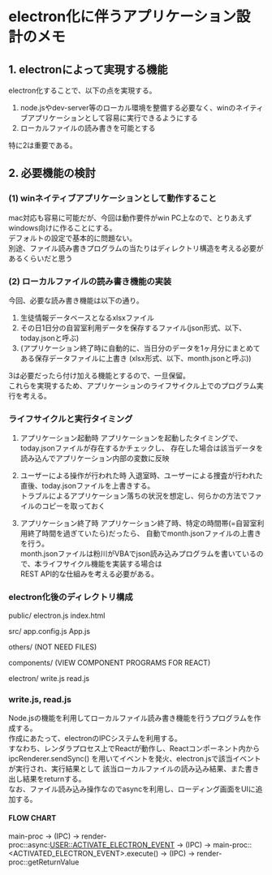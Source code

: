 # electron化に伴うアプリケーション設計のメモ

## 1. electronによって実現する機能
electron化することで、以下の点を実現する。  

1. node.jsやdev-server等のローカル環境を整備する必要なく、winのネイティブアプリケーションとして容易に実行できるようにする
2. ローカルファイルの読み書きを可能とする

特に2は重要である。


## 2. 必要機能の検討

### (1) winネイティブアプリケーションとして動作すること
mac対応も容易に可能だが、今回は動作要件がwin PC上なので、とりあえずwindows向けに作ることにする。  
デフォルトの設定で基本的に問題ない。  
別途、ファイル読み書きプログラムの当たりはディレクトリ構造を考える必要があるくらいだと思う


### (2) ローカルファイルの読み書き機能の実装
今回、必要な読み書き機能は以下の通り。

1. 生徒情報データベースとなるxlsxファイル
2. その日1日分の自習室利用データを保存するファイル(json形式、以下、today.jsonと呼ぶ)
3. (アプリケーション終了時に自動的に、当日分のデータを1ヶ月分にまとめてある保存データファイルに上書き (xlsx形式、以下、month.jsonと呼ぶ))

3は必要だったら付け加える機能とするので、一旦保留。  
これらを実現するため、アプリケーションのライフサイクル上でのプログラム実行を考える。  

### ライフサイクルと実行タイミング
1. アプリケーション起動時
アプリケーションを起動したタイミングで、today.jsonファイルが存在するかチェックし、
存在した場合は該当データを読み込んでアプリケーション内部の変数に反映

2. ユーザーによる操作が行われた時
入退室時、ユーザーによる捜査が行われた直後、today.jsonファイルを上書きする。  
トラブルによるアプリケーション落ちの状況を想定し、何らかの方法でファイルのコピーを取っておく

3. アプリケーション終了時
アプリケーション終了時、特定の時間帯(=自習室利用終了時間を過ぎていたら)だったら、
自動でmonth.jsonファイルの上書きを行う。  
month.jsonファイルは粉川がVBAでjson読み込みプログラムを書いているので、本ライフサイクル機能を実装する場合は  
REST API的な仕組みを考える必要がある。


### electron化後のディレクトリ構成

public/
  electron.js
  index.html

src/
  app.config.js
  App.js

  others/
    (NOT NEED FILES)

  components/
    (VIEW COMPONENT PROGRAMS FOR REACT)

  electron/
    <!-- !NEW! ファイル書き出しを担当 -->
    write.js
    <!-- !NEW! ファイル読み込みを担当 -->
    read.js


### write.js, read.js
Node.jsの機能を利用してローカルファイル読み書き機能を行うプログラムを作成する。  
作成にあたって、electronのIPCシステムを利用する。  
すなわち、レンダラプロセス上でReactが動作し、Reactコンポーネント内からipcRenderer.sendSync()  を用いてイベントを発火、electron.jsで該当イベントが実行され、実行結果として
該当ローカルファイルの読み込み結果、また書き出し結果をreturnする。  
なお、ファイル読み込み操作なのでasyncを利用し、ローディング画面をUIに追加する。

#### FLOW CHART
main-proc -> (IPC) -> render-proc::async:<USER::ACTIVATE_ELECTRON_EVENT> -> (IPC) -> main-proc::<ACTIVATED_ELECTRON_EVENT>.execute() -> (IPC) -> render-proc::getReturnValue

